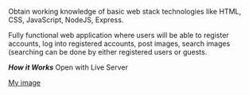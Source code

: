 Obtain working knowledge of basic web stack technologies like HTML, CSS,
JavaScript, NodeJS, Express.

Fully functional web application where users will be able to
register accounts, log into registered accounts, post images, search images (searching can be done by
either registered users or guests.

***How it Works***
Open with Live Server


[My image](https://github.com/Faridmhp/Loging-Reg-Post-Website/blob/master/img/Log.JPG)
